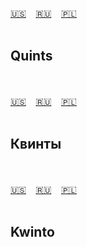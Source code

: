 <span id="en"><a href="#en">🇺🇸</a> &nbsp;&nbsp;&nbsp;<a href="#ru">🇷🇺</a> &nbsp;&nbsp;&nbsp;<a href="#pl">🇵🇱</a> &nbsp;&nbsp;&nbsp;</span><br><br>
## Quints
<br><br>
<span id="ru"><a href="#en">🇺🇸</a> &nbsp;&nbsp;&nbsp;<a href="#ru">🇷🇺</a> &nbsp;&nbsp;&nbsp;<a href="#pl">🇵🇱</a> &nbsp;&nbsp;&nbsp;</span><br><br>
## Квинты

<br><br>
<span id="pl"><a href="#en">🇺🇸</a> &nbsp;&nbsp;&nbsp;<a href="#ru">🇷🇺</a> &nbsp;&nbsp;&nbsp;<a href="#pl">🇵🇱</a> &nbsp;&nbsp;&nbsp;</span><br><br>
## Kwinto

<br><br>
